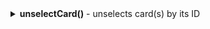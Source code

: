 <details>
<summary markdown="span"> <b>unselectCard()</b> - unselects card(s) by its ID</summary>

### Usage

`unselectCard: ({ id: string }) => void;`

### Parameters

- `id: string` - the **ID** of the card to be unselected

### Details

To unselect all cards, call the **unselectCard()** method without parameters.

### Example

```jsx
// unselect the card whth the "1" ID
kanban.unselectCard({ id: "1" });
```
</details>
